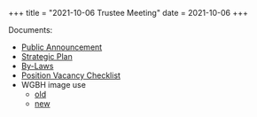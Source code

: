 +++
title = "2021-10-06 Trustee Meeting"
date = 2021-10-06
+++

Documents:

<ul>
<li><a href="../../meeting_announce/20211006.pdf">Public Announcement</a></li>
<li><a href="./FINAL_Pollard_Memorial_Library_Strategic_Plan_FY22-FY26_09-29-21.pdf">Strategic Plan</a></li>
<li><a href="./TRUSTEE_bylaws1104-3.2021_MARKUP.docx">By-Laws</a></li>
<li><a href="../../procedures/TRUSTEE-Position_Vacancy_Checklist.docx">Position Vacancy Checklist</a></li>
<li>WGBH image use
<ul>
	<li><a href="../../wgbh/20200512.pdf">old</a></li>
        <li><a href="../../wgbh/202110.pdf">new</a></li>
</ul>
</li>
</ul>
